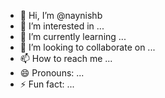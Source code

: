 - 👋 Hi, I’m @naynishb
- 👀 I’m interested in ...
- 🌱 I’m currently learning ...
- 💞️ I’m looking to collaborate on ...
- 📫 How to reach me ...
- 😄 Pronouns: ...
- ⚡ Fun fact: ...

<!---
naynishb/naynishb is a ✨ special ✨ repository because its `README.md` (this file) appears on your GitHub profile.
You can click the Preview link to take a look at your changes.
--->
